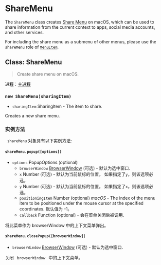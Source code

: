 # ShareMenu

The `ShareMenu` class creates [Share Menu][share-menu] on macOS, which can be used to share information from the current context to apps, social media accounts, and other services.

For including the share menu as a submenu of other menus, please use the `shareMenu` role of [`MenuItem`](menu-item.md).

## Class: ShareMenu

> Create share menu on macOS.

进程：[主进程](../glossary.md#main-process)

### `new ShareMenu(sharingItem)`

* `sharingItem` SharingItem - The item to share.

Creates a new share menu.

### 实例方法

` shareMenu` 对象具有以下实例方法:

#### `shareMenu.popup([options])`

* `options` PopupOptions (optional)
  * `browserWindow` [BrowserWindow](browser-window.md) (可选) - 默认为选中窗口.
  * `x` Number (可选) - 默认为当前鼠标的位置。 如果指定了`y`，则该选项必选。
  * `y` Number (可选) - 默认为当前鼠标的位置。 如果指定了`x`，则该选项必选。
  * `positioningItem` Number (optional) _macOS_ - The index of the menu item to be positioned under the mouse cursor at the specified coordinates. 默认值为 -1。
  * `callback` Function (optional) - 会在菜单关闭后被调用.

将此菜单作为 browserWindow <a> 中的上下文菜单弹出。</p> 



<h4 spaces-before="0">
  <code>shareMenu.closePopup([browserWindow])</code>
</h4>

<ul>
  <li>
    <code>browserWindow</code> <a href="browser-window.md">BrowserWindow</a> (可选) - 默认为选中窗口.
  </li>
</ul>

<p spaces-before="0">
  关闭 <code> browserWindow </code> 中的上下文菜单。
</p>

[share-menu]: https://developer.apple.com/design/human-interface-guidelines/macos/extensions/share-extensions/

